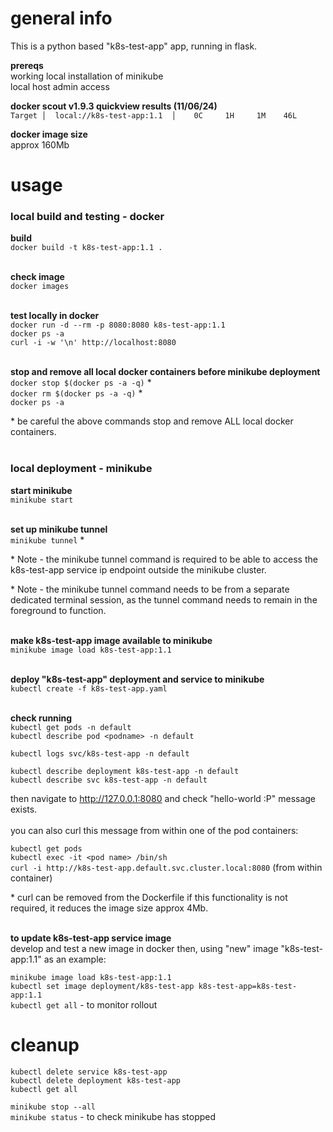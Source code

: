 
# general info

This is a python based "k8s-test-app" app, running in flask.

 **prereqs**  
working local installation of minikube   
local host admin access  

**docker scout v1.9.3 quickview results (11/06/24)**  
```Target │  local://k8s-test-app:1.1  │    0C     1H     1M    46L```


**docker image size**  
approx 160Mb  

# usage 

### local build and testing - docker

**build**  
```docker build -t k8s-test-app:1.1 .```  
</br>

**check image**  
```docker images```  
</br>

**test locally in docker**  
```docker run -d --rm -p 8080:8080 k8s-test-app:1.1```  
```docker ps -a```    
```curl -i -w '\n' http://localhost:8080```  
</br>

**stop and remove all local docker containers before minikube deployment**  
```docker stop $(docker ps -a -q)``` * \
```docker rm $(docker ps -a -q)``` * \
```docker ps -a```  

&ast; be careful the above commands stop and remove ALL local docker containers.  
</br>
### local deployment - minikube

**start minikube**  
```minikube start```  
</br>

**set up minikube tunnel**  
```minikube tunnel``` *  

&ast; Note - the minikube tunnel command is required to be able to access the k8s-test-app service ip endpoint outside the minikube cluster.  

&ast; Note - the minikube tunnel command needs to be from a separate dedicated terminal session, as the tunnel command needs to remain in the foreground to function.  
</br>

**make k8s-test-app image available to minikube**  
```minikube image load k8s-test-app:1.1```  
</br>

**deploy "k8s-test-app" deployment and service to minikube**  
```kubectl create -f k8s-test-app.yaml```  
</br>

**check running**   
```kubectl get pods -n default```  
```kubectl describe pod <podname> -n default```  

```kubectl logs svc/k8s-test-app -n default```  

```kubectl describe deployment k8s-test-app -n default```  
```kubectl describe svc k8s-test-app -n default```

then navigate to http://127.0.0.1:8080 and check "hello-world :P" message exists.  
</br>
you can also curl this message from within one of the pod containers:  

```kubectl get pods```  
```kubectl exec -it <pod name> /bin/sh```  
```curl -i http://k8s-test-app.default.svc.cluster.local:8080``` (from within container)  

&ast; curl can be removed from the Dockerfile if this functionality is not required, it reduces the image size approx 4Mb.  
</br>

**to update k8s-test-app service image** \
develop and test a new image in docker then, using "new" image "k8s-test-app:1.1" as an example:

```minikube image load k8s-test-app:1.1```  
```kubectl set image deployment/k8s-test-app k8s-test-app=k8s-test-app:1.1```  
```kubectl get all``` - to monitor rollout

# cleanup 
```kubectl delete service k8s-test-app```  
```kubectl delete deployment k8s-test-app``` \
``kubectl get all``

```minikube stop --all```  
```minikube status``` - to check minikube has stopped 
